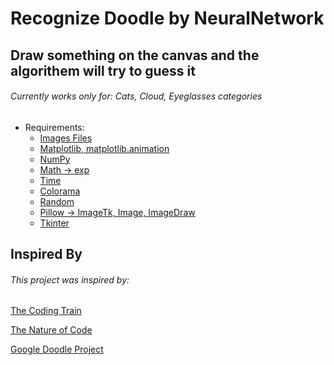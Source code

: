 
<h1>Recognize Doodle by NeuralNetwork</h1>
<h2>Draw something on the canvas and the algorithem will try to guess it</h2>
<h6>Currently works only for: Cats, Cloud, Eyeglasses categories</h6>


* Requirements:
  * [Images Files](https://console.cloud.google.com/storage/browser/quickdraw_dataset/full/numpy_bitmap?pageState=(%22StorageObjectListTable%22:(%22f%22:%22%255B%255D%22))&prefix=&forceOnObjectsSortingFiltering=false)
  * [Matplotlib, matplotlib.animation](https://pypi.org/project/matplotlib/)
  * [NumPy](https://pypi.org/project/numpy/)
  * [Math -> exp](https://docs.python.org/3/library/math.html)
  * [Time](https://docs.python.org/3/library/time.html)
  * [Colorama](https://pypi.org/project/colorama/)
  * [Random](https://docs.python.org/3/library/random.html)
  * [Pillow -> ImageTk, Image, ImageDraw](https://pypi.org/project/Pillow/)
  * [Tkinter](https://docs.python.org/3/library/tkinter.html)

<h2>Inspired By</h2>
<h6>This project was inspired by:</h6>

[The Coding Train](https://www.youtube.com/channel/UCvjgXvBlbQiydffZU7m1_aw)

[The Nature of Code](https://www.youtube.com/watch?v=XJ7HLz9VYz0&list=PLRqwX-V7Uu6aCibgK1PTWWu9by6XFdCfh&index=1&ab_channel=TheCodingTrain)

[Google Doodle Project](https://github.com/googlecreativelab/quickdraw-dataset)

